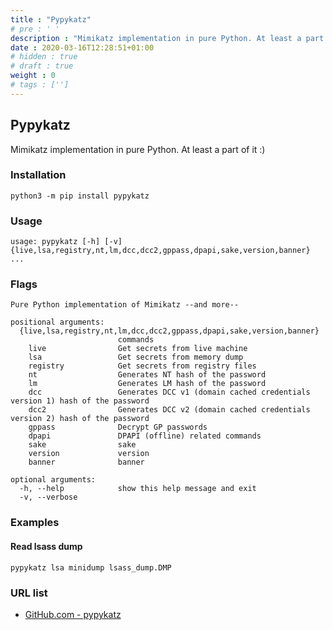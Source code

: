 ```yaml
---
title : "Pypykatz"
# pre : ' '
description : "Mimikatz implementation in pure Python. At least a part of it :)"
date : 2020-03-16T12:28:51+01:00
# hidden : true
# draft : true
weight : 0
# tags : ['']
---
```


## Pypykatz

Mimikatz implementation in pure Python. At least a part of it :)

### Installation

```plain
python3 -m pip install pypykatz
```

### Usage

```plain
usage: pypykatz [-h] [-v] {live,lsa,registry,nt,lm,dcc,dcc2,gppass,dpapi,sake,version,banner} ...
```

### Flags

```plain
Pure Python implementation of Mimikatz --and more--

positional arguments:
  {live,lsa,registry,nt,lm,dcc,dcc2,gppass,dpapi,sake,version,banner}
                        commands
    live                Get secrets from live machine
    lsa                 Get secrets from memory dump
    registry            Get secrets from registry files
    nt                  Generates NT hash of the password
    lm                  Generates LM hash of the password
    dcc                 Generates DCC v1 (domain cached credentials version 1) hash of the password
    dcc2                Generates DCC v2 (domain cached credentials version 2) hash of the password
    gppass              Decrypt GP passwords
    dpapi               DPAPI (offline) related commands
    sake                sake
    version             version
    banner              banner

optional arguments:
  -h, --help            show this help message and exit
  -v, --verbose
```

### Examples

#### Read lsass dump

```plain
pypykatz lsa minidump lsass_dump.DMP
```

### URL list

* [GitHub.com - pypykatz](https://github.com/skelsec/pypykatz)

